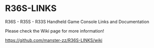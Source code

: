 # R36S-LINKS
R36S - R35S - R33S Handheld Game Console Links and Documentation

Please check the Wiki page for more information!

https://github.com/manster-zz/R36S-LINKS/wiki
